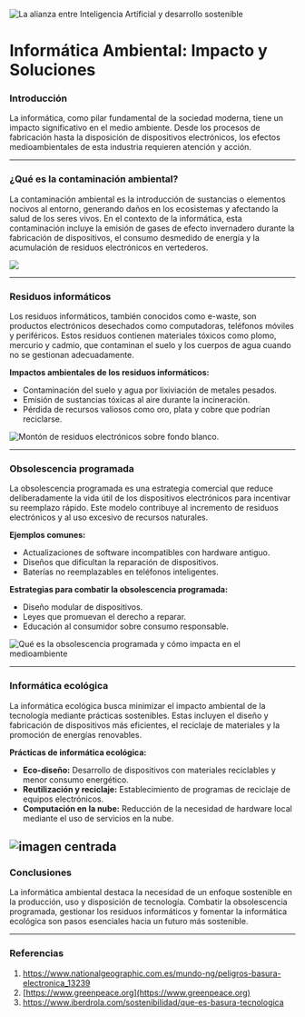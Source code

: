 ![La alianza entre Inteligencia Artificial y desarrollo sostenible](https://www.sostenibilidad.com/media/816991/inteligenci-artificial-en-%C3%A1rbol.jpg)
# Informática Ambiental: Impacto y Soluciones




### Introducción
La informática, como pilar fundamental de la sociedad moderna, tiene un impacto significativo en el medio ambiente. Desde los procesos de fabricación hasta la disposición de dispositivos electrónicos, los efectos medioambientales de esta industria requieren atención y acción.

---

### ¿Qué es la contaminación ambiental?

La contaminación ambiental es la introducción de sustancias o elementos nocivos al entorno, generando daños en los ecosistemas y afectando la salud de los seres vivos. En el contexto de la informática, esta contaminación incluye la emisión de gases de efecto invernadero durante la fabricación de dispositivos, el consumo desmedido de energía y la acumulación de residuos electrónicos en vertederos.

![](https://img.freepik.com/vector-gratis/ilustracion-contaminaciones-tierra_1308-39766.jpg?ga=GA1.1.1938946437.1733908447&semt=ais_hybrid)

---

### Residuos informáticos

Los residuos informáticos, también conocidos como e-waste, son productos electrónicos desechados como computadoras, teléfonos móviles y periféricos. Estos residuos contienen materiales tóxicos como plomo, mercurio y cadmio, que contaminan el suelo y los cuerpos de agua cuando no se gestionan adecuadamente.

**Impactos ambientales de los residuos informáticos:**
- Contaminación del suelo y agua por lixiviación de metales pesados.
- Emisión de sustancias tóxicas al aire durante la incineración.
- Pérdida de recursos valiosos como oro, plata y cobre que podrían reciclarse.


![Montón de residuos electrónicos sobre fondo blanco.](https://img.freepik.com/fotos-premium/monton-residuos-electronicos-sobre-fondo-blanco_894067-15351.jpg)



---

### Obsolescencia programada

La obsolescencia programada es una estrategia comercial que reduce deliberadamente la vida útil de los dispositivos electrónicos para incentivar su reemplazo rápido. Este modelo contribuye al incremento de residuos electrónicos y al uso excesivo de recursos naturales.

**Ejemplos comunes:**
- Actualizaciones de software incompatibles con hardware antiguo.
- Diseños que dificultan la reparación de dispositivos.
- Baterías no reemplazables en teléfonos inteligentes.

**Estrategias para combatir la obsolescencia programada:**
- Diseño modular de dispositivos.
- Leyes que promuevan el derecho a reparar.
- Educación al consumidor sobre consumo responsable.

![Qué es la obsolescencia programada y cómo impacta en el medioambiente](https://economiasustentable.com/wp-content/uploads/2023/06/celulares-rotos-basura-2.jpg)


---

### Informática ecológica

La informática ecológica busca minimizar el impacto ambiental de la tecnología mediante prácticas sostenibles. Estas incluyen el diseño y fabricación de dispositivos más eficientes, el reciclaje de materiales y la promoción de energías renovables.

**Prácticas de informática ecológica:**
- **Eco-diseño:** Desarrollo de dispositivos con materiales reciclables y menor consumo energético.
- **Reutilización y reciclaje:** Establecimiento de programas de reciclaje de equipos electrónicos.
- **Computación en la nube:** Reducción de la necesidad de hardware local mediante el uso de servicios en la nube.


![imagen centrada](https://media.istockphoto.com/id/1315096305/es/foto/concepto-de-%C3%A9tica-de-computaci%C3%B3n-verde-tecnolog%C3%ADa-verde-ti-verde-csr-y-%C3%A9tica-de-ti.jpg?s=612x612&w=0&k=20&c=exBor7L1DoS632O1Ly6V4WgcQ-IVrE5K3uH7wBOZUtQ=)
---

### Conclusiones

La informática ambiental destaca la necesidad de un enfoque sostenible en la producción, uso y disposición de tecnología. Combatir la obsolescencia programada, gestionar los residuos informáticos y fomentar la informática ecológica son pasos esenciales hacia un futuro más sostenible.

---

### Referencias

1. https://www.nationalgeographic.com.es/mundo-ng/peligros-basura-electronica_13239 
2.  [https://www.greenpeace.org](https://www.greenpeace.org)  
3. https://www.iberdrola.com/sostenibilidad/que-es-basura-tecnologica 
